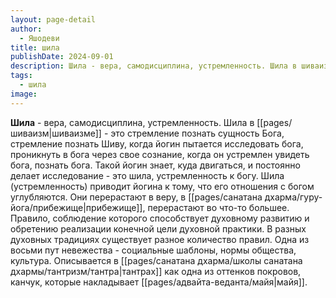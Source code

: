```yaml
---
layout: page-detail
author:
  - Яшодеви
title: шила
publishDate: 2024-09-01
description: Шила - вера, самодисциплина, устремленность. Шила в шиваизме - это стремление познать сущность Бога, стремление познать Шиву, когда йогин пытается исследовать бога, проникнуть в бога через свое сознание, когда он устремлен увидеть бога, познать бога.
tags:
  - шила
image:
---
```

**Шила** - вера, самодисциплина, устремленность.
Шила в [[pages/шиваизм|шиваизме]] - это стремление познать сущность Бога, стремление познать Шиву, когда йогин пытается исследовать бога, проникнуть в бога через свое сознание, когда он устремлен увидеть бога, познать бога. Такой йогин знает, куда двигаться, и постоянно делает исследование - это шила, устремленность к богу. Шила (устремленность) приводит йогина к тому, что его отношения с богом углубляются. Они перерастают в веру, в [[pages/санатана дхарма/гуру-йога/прибежище|прибежище]], перерастают во что-то большее. Правило, соблюдение которого способствует духовному развитию и обретению реализации конечной цели духовной практики. В разных духовных традициях существует разное количество правил. Одна из восьми пут невежества - социальные шаблоны, нормы общества, культура. Описывается в [[pages/санатана дхарма/школы санатана дхармы/тантризм/тантра|тантрах]] как одна из оттенков покровов, канчук, которые накладывает [[pages/адвайта-веданта/майя|майя]].

